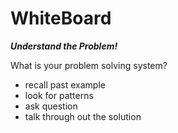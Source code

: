 # WhiteBoard

***Understand the Problem!***

What is your problem solving system?

- recall past example
- look for patterns
- ask question
- talk through out the solution
